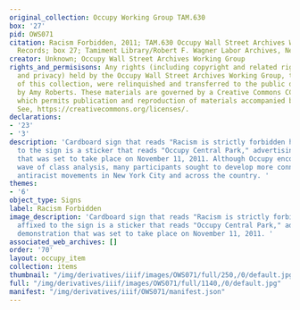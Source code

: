 ```yaml
---
original_collection: Occupy Working Group TAM.630
box: '27'
pid: OWS071
citation: Racism Forbidden, 2011; TAM.630 Occupy Wall Street Archives Working Group
  Records; box 27; Tamiment Library/Robert F. Wagner Labor Archives, New York University
creator: Unknown; Occupy Wall Street Archives Working Group
rights_and_permisisons: Any rights (including copyright and related rights to publicity
  and privacy) held by the Occupy Wall Street Archives Working Group, the creator
  of this collection, were relinquished and transferred to the public domain in 2013
  by Amy Roberts. These materials are governed by a Creative Commons CC0 license,
  which permits publication and reproduction of materials accompanied by full attribution.
  See, https://creativecommons.org/licenses/.
declarations:
- '23'
- '3'
description: 'Cardboard sign that reads "Racism is strictly forbidden here" affixed
  to the sign is a sticker that reads "Occupy Central Park," advertising a demonstration
  that was set to take place on November 11, 2011. Although Occupy encouraged a new
  wave of class analysis, many participants sought to develop more connections with
  antiracist movements in New York City and across the country. '
themes:
- '6'
object_type: Signs
label: Racism Forbidden
image_description: 'Cardboard sign that reads "Racism is strictly forbidden here"
  affixed to the sign is a sticker that reads "Occupy Central Park," advertising a
  demonstration that was set to take place on November 11, 2011. '
associated_web_archives: []
order: '70'
layout: occupy_item
collection: items
thumbnail: "/img/derivatives/iiif/images/OWS071/full/250,/0/default.jpg"
full: "/img/derivatives/iiif/images/OWS071/full/1140,/0/default.jpg"
manifest: "/img/derivatives/iiif/OWS071/manifest.json"
---
```

